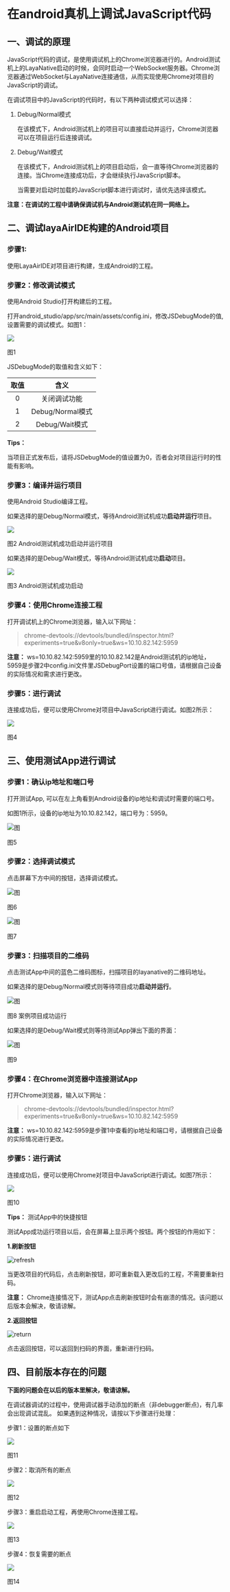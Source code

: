 # 在android真机上调试JavaScript代码

## 一、调试的原理

JavaScript代码的调试，是使用调试机上的Chrome浏览器进行的。Android测试机上的LayaNative启动的时候，会同时启动一个WebSocket服务器。Chrome浏览器通过WebSocket与LayaNative连接通信，从而实现使用Chrome对项目的JavaScript的调试。


在调试项目中的JavaScript的代码时，有以下两种调试模式可以选择：

1. Debug/Normal模式

    在该模式下，Android测试机上的项目可以直接启动并运行，Chrome浏览器可以在项目运行后连接调试。

2. Debug/Wait模式

    在该模式下，Android测试机上的项目启动后，会一直等待Chrome浏览器的连接。当Chrome连接成功后，才会继续执行JavaScript脚本。
    
    当需要对启动时加载的JavaScript脚本进行调试时，请优先选择该模式。


**注意：在调试的工程中请确保调试机与Android测试机在同一网络上。**

## 二、调试layaAirIDE构建的Android项目

### 步骤1: 

使用LayaAirIDE对项目进行构建，生成Android的工程。

<!-- TODO：添加链接地址。 具体可参考“使用IDE构建工程”。 -->

### 步骤2：修改调试模式

使用Android Studio打开构建后的工程。

打开android_studio/app/src/main/assets/config.ini，修改JSDebugMode的值,设置需要的调试模式。如图1：

![](img/android_debugmode.png)

图1

JSDebugMode的取值和含义如下：

|取值|含义|
|:--:|:--:|
|0|关闭调试功能|
|1|Debug/Normal模式|
|2|Debug/Wait模式|

**Tips：**

当项目正式发布后，请将JSDebugMode的值设置为0，否者会对项目运行时的性能有影响。

### 步骤3：编译并运行项目

使用Android Studio编译工程。

如果选择的是Debug/Normal模式，等待Android测试机成功**启动并运行**项目。

![](img/android_app_run.png)

图2 Android测试机成功启动并运行项目

如果选择的是Debug/Wait模式，等待Android测试机成功**启动**项目。

![](img/android_app_boot.png)

图3 Android测试机成功启动

### 步骤4：使用Chrome连接工程

打开调试机上的Chrome浏览器，输入以下网址：

>chrome-devtools://devtools/bundled/inspector.html?experiments=true&v8only=true&ws=10.10.82.142:5959

**注意：** ws=10.10.82.142:5959里的10.10.82.142是Android测试机的ip地址，5959是步骤2中config.ini文件里JSDebugPort设置的端口号值，请根据自己设备的实际情况和需求进行更改。

### 步骤5：进行调试

连接成功后，便可以使用Chrome对项目中JavaScript进行调试。如图2所示：

![](img/debug_connected.png)

图4


## 三、使用测试App进行调试

### 步骤1：确认ip地址和端口号

打开测试App, 可以在左上角看到Android设备的ip地址和调试时需要的端口号。

如图1所示，设备的ip地址为10.10.82.142，端口号为：5959。

![图](img/app_ip_port.png)

图5

### 步骤2：选择调试模式

点击屏幕下方中间的按钮，选择调试模式。

![图](img/debug_wait.png)

图6

![图](img/debug_normal.png)

图7


### 步骤3：扫描项目的二维码

点击测试App中间的蓝色二维码图标，扫描项目的layanative的二维码地址。

如果选择的是Debug/Normal模式则等待项目成功**启动并运行**。

![图](img/app_run.png)

图8 案例项目成功运行


如果选择的是Debug/Wait模式则等待测试App弹出下面的界面：

![图](img/chrome_connect.png)

图9

### 步骤4：在Chrome浏览器中连接测试App

打开Chrome浏览器，输入以下网址：

>chrome-devtools://devtools/bundled/inspector.html?experiments=true&v8only=true&ws=10.10.82.142:5959

**注意：** ws=10.10.82.142:5959是步骤1中查看的ip地址和端口号，请根据自己设备的实际情况进行更改。

### 步骤5：进行调试

连接成功后，便可以使用Chrome对项目中JavaScript进行调试。如图7所示：

![](img/debug_connected.png)

图10

**Tips：** 测试App中的快捷按钮

测试App成功运行项目以后，会在屏幕上显示两个按钮。两个按钮的作用如下：

**1.刷新按钮**

![refresh](img/refresh.png)

当更改项目的代码后，点击刷新按钮，即可重新载入更改后的工程，不需要重新扫码。

**注意：** Chrome连接情况下，测试App点击刷新按钮时会有崩溃的情况。该问题以后版本会解决，敬请谅解。

**2.返回按钮**

![return](img/return.png)

点击返回按钮，可以返回到扫码的界面，重新进行扫码。



## 四、目前版本存在的问题

**下面的问题会在以后的版本里解决，敬请谅解。**


在调试器调试的过程中，使用调试器手动添加的断点（非debugger断点)，有几率会出现调试混乱。
如果遇到这种情况，请按以下步骤进行处理：

步骤1：设置的断点如下

![](img/7.png)

图11

步骤2：取消所有的断点

![](img/8.png)

图12

步骤3：重启启动工程，再使用Chrome连接工程。

![](img/9.png)

图13

步骤4：恢复需要的断点

![](img/7.png)

图14